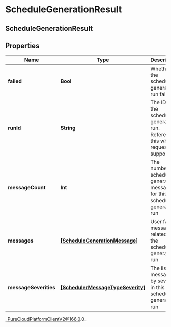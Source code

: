 # ScheduleGenerationResult

## ScheduleGenerationResult

## Properties

|Name | Type | Description | Notes|
|------------ | ------------- | ------------- | -------------|
| **failed** | **Bool** | Whether the schedule generation run failed | [optional] |
| **runId** | **String** | The ID of the schedule generation run. Reference this when requesting support | [optional] |
| **messageCount** | **Int** | The number of schedule generation messages for this schedule generation run | [optional] |
| **messages** | [**[ScheduleGenerationMessage]**]([ScheduleGenerationMessage]) | User facing messages related to the schedule generation run | [optional] |
| **messageSeverities** | [**[SchedulerMessageTypeSeverity]**]([SchedulerMessageTypeSeverity]) | The list of messages by severity in this schedule generation run | [optional] |



_PureCloudPlatformClientV2@166.0.0_
